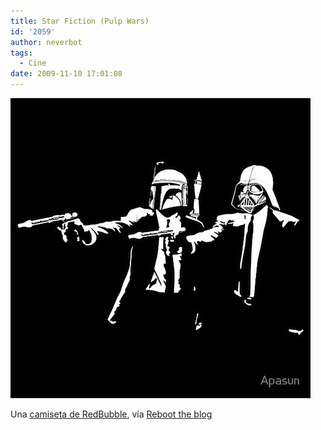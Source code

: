 ```yaml
---
title: Star Fiction (Pulp Wars)
id: '2059'
author: neverbot
tags:
  - Cine
date: 2009-11-10 17:01:08
---
```


![200911101659.jpg](./star-fiction-pulp-wars/200911101659.jpg)

Una [camiseta de RedBubble](http://www.redbubble.com/people/apasun/t-shirts/4016027-2-star-fiction), vía [Reboot the blog](http://blog.swas.es/post/238119305/star-fiction-t-shirt)